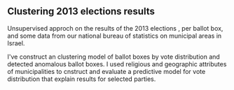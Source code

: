## Clustering 2013 elections results
Unsupervised approch on the results of the 2013 elections , per ballot box, and some data from our national bureau of statistics on municipal areas in Israel.

I've construct an clustering model of ballot boxes by vote distribution and detected anomalous ballot boxes. I used religious and geographic
attributes of municipalities to cnstruct and evaluate a predictive model for vote distribution that explain results for selected parties.
